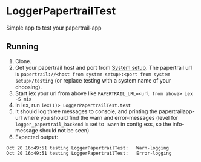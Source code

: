 # LoggerPapertrailTest

Simple app to test your papertrail-app

## Running

1. Clone.
2. Get your papertrail host and port from [System setup](https://papertrailapp.com/systems/setup).
The papertrail url is `papertrail://<host from system setup>:<port from system setup>/testing` (or replace testing with a system name of your choosing).
3. Start iex your url from above like `PAPERTRAIL_URL=<url from above> iex -S mix`
4. In iex, run `iex(1)> LoggerPapertrailTest.test`
5. It should log three messages to console, and printing the papertrailapp-url where you should find the warn and error-messages (level for `logger_papertrail_backend` is set to `:warn` in config.exs, so the info-message should not be seen)
6. Expected output:
```
Oct 20 16:49:51 testing LoggerPapertrailTest:   Warn-logging
Oct 20 16:49:51 testing LoggerPapertrailTest:   Error-logging
```
